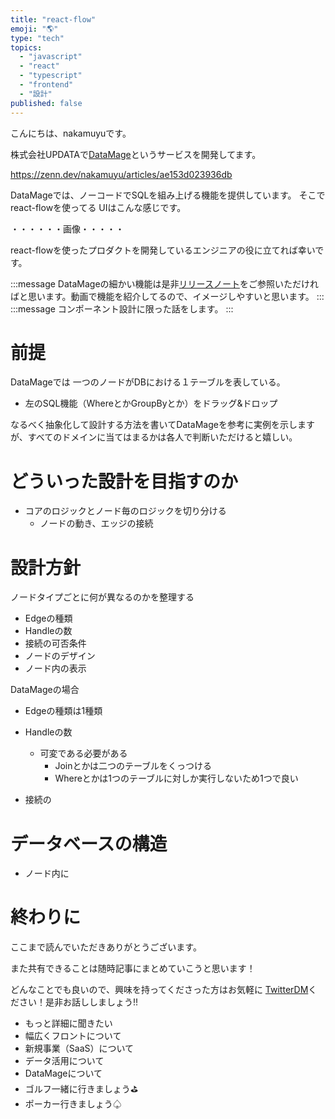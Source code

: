 ```yaml
---
title: "react-flow"
emoji: "🌎"
type: "tech"
topics:
  - "javascript"
  - "react"
  - "typescript"
  - "frontend"
  - "設計"
published: false
---
```


こんにちは、nakamuyuです。

株式会社UPDATAで[DataMage](https://datamage.com/)というサービスを開発してます。

https://zenn.dev/nakamuyu/articles/ae153d023936db

DataMageでは、ノーコードでSQLを組み上げる機能を提供しています。
そこでreact-flowを使ってる
UIはこんな感じです。

・・・・・・画像・・・・・



react-flowを使ったプロダクトを開発しているエンジニアの役に立てれば幸いです。

:::message
DataMageの細かい機能は是非[リリースノート](https://www.notion.so/updata/DataMage-ffa735f1bdb14206a73eda5ac5280128#f6a0313b10e84e9eafaa122e1c481099)をご参照いただければと思います。動画で機能を紹介してるので、イメージしやすいと思います。
:::
:::message
コンポーネント設計に限った話をします。
:::

# 前提
DataMageでは
一つのノードがDBにおける１テーブルを表している。
- 左のSQL機能（WhereとかGroupByとか）をドラッグ&ドロップ

なるべく抽象化して設計する方法を書いてDataMageを参考に実例を示しますが、すべてのドメインに当てはまるかは各人で判断いただけると嬉しい。


# どういった設計を目指すのか
- コアのロジックとノード毎のロジックを切り分ける
  - ノードの動き、エッジの接続

# 設計方針
ノードタイプごとに何が異なるのかを整理する
- Edgeの種類
- Handleの数
- 接続の可否条件
- ノードのデザイン
- ノード内の表示

DataMageの場合
- Edgeの種類は1種類
- Handleの数
  - 可変である必要がある
    - Joinとかは二つのテーブルをくっつける
    - Whereとかは1つのテーブルに対しか実行しないため1つで良い
    
- 接続の

# データベースの構造
- ノード内に

# 終わりに
ここまで読んでいただきありがとうございます。


また共有できることは随時記事にまとめていこうと思います！

どんなことでも良いので、興味を持ってくださった方はお気軽に [TwitterDM](https://twitter.com/yuta_nakamuyu)ください！是非お話ししましょう!!
- もっと詳細に聞きたい
- 幅広くフロントについて
- 新規事業（SaaS）について
- データ活用について
- DataMageについて
- ゴルフ一緒に行きましょう⛳️
- ポーカー行きましょう♤